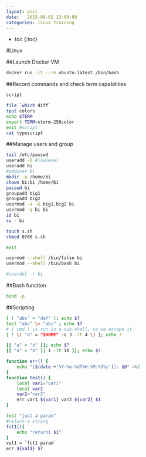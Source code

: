 ```yaml
---
layout: post
date:   2015-08-01 13:00:00
categories: linux training
---
```

* toc
{:toc}

#Linux

##Launch Docker VM

~~~ bash
docker run -it --rm ubuntu:latest /bin/bash
~~~

##Record commands and check term capabilities

~~~ bash
script

file `which diff`
tput colors
echo $TERM
export TERM=xterm-256color
exit #script
cat typescript
~~~

##Manage users and group

~~~ bash
tail /etc/passwd
useradd -D #lowlevel
useradd bi
#adduser bi
mkdir -p /home/bi
chown bi:bi /home/bi
passwd bi
groupadd big1
groupadd big2
usermod -a -G big1,big2 bi
usermod -g bi bi
id bi
su - bi

touch s.sh
chmod 0766 s.sh

exit

usermod --shell /bin/false bi
usermod --shell /bin/bash bi

#userdel -r bi
~~~

##Bash function

~~~ bash
bind -p
~~~

##Scripting

~~~ bash
[ ! "abc" = "def" ]; echo $?
test "abc" \< "abc" ; echo $?
# ( cmd ) is run in a sub-shell, so we escape it
[ ! \( "a" = "$HOME" -o 3 -lt 4 \) ]; echo ?

[[ "a" < "b" ]]; echo $?
[[ "a" > "b" || 1 -lt 10 ]]; echo $?
~~~

~~~ bash
function err() {
    echo "[$(date +'%Y-%m-%dT%H:%M:%S%z')]: $@" >&2
}
function test() {
    local var1="var1"
    local var2
    var2="var2"
    err var1 ${var1} var2 ${var2} $1
}

test "just a param"
#return a string
fct1(){
    echo "return1 $1"
}
val1 = `fct1 param`
err ${val1} $?
~~~
